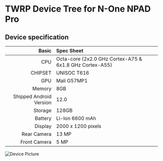 # TWRP Device Tree for N-One NPAD Pro

## Device specification

Basic   | Spec Sheet
-------:|:------------------------
CPU     | Octa-core (2x2.0 GHz Cortex-A75 & 6x1.8 GHz Cortex-A55)
CHIPSET | UNISOC T616
GPU     | Mali G57MP1
Memory  | 8GB
Shipped Android Version | 12.0
Storage | 128GB
Battery | Li-Ion 6600 mAh
Display | 2000 x 1200 pixels
Rear Camera  | 13 MP
Front Camera | 5 MP

![Device Picture](https://www.xiaomitoday.it/wp-content/uploads/2023/02/N-one-Npad-Pro-ev.jpg)
